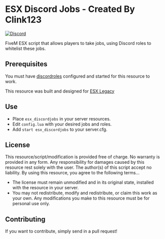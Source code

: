 # ESX Discord Jobs - Created By Clink123
[![Discord](https://img.shields.io/discord/591914197219016707.svg?label=&logo=discord&logoColor=ffffff&color=7389D8&labelColor=6A7EC2)](https://discord.gg/gsMTu3q)

FiveM ESX script that allows players to take jobs, using Discord roles to whitelist these jobs.

## Prerequisites

You must have [discordroles](https://github.com/sadboilogan/discordroles) configured and started for this resource to work.

This resource was built and designed for [ESX Legacy](https://github.com/esx-framework/esx-legacy)

## Use

- Place `esx_discordjobs` in your server resources.
- Edit `config.lua` with your desired jobs and roles.
- Add `start esx_discordjobs` to your server.cfg.

## License

This resource/script/modification is provided free of charge. No warranty is provided in any form. Any responsibility for damages caused by this resource rest solely with the user. The author(s) of this script accept no liability. By using this resource, you agree to the following terms...

- The license must remain unmodified and in its original state, installed with the resource in your server.
- You may not redistribute, modify and redistribute, or claim this work as your own. Any modifications you make to this resource must be for personal use only.

## Contributing

If you want to contribute, simply send in a pull request!
